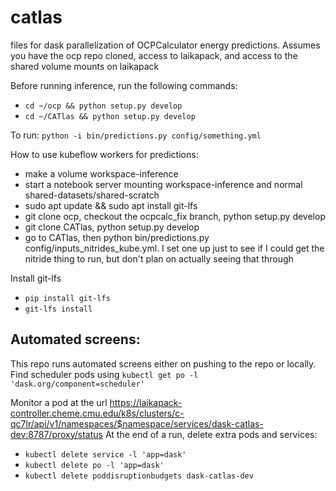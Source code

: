 # catlas
files for dask parallelization of OCPCalculator energy predictions. Assumes you have the ocp repo cloned, access to laikapack, and access to the shared volume mounts on laikapack

Before running inference, run the following commands:
 - `cd ~/ocp && python setup.py develop`
 - `cd ~/CATlas && python setup.py develop`

To run:
`python -i bin/predictions.py config/something.yml`

How to use kubeflow workers for predictions:
- make a volume workspace-inference
- start a notebook server mounting workspace-inference and normal shared-datasets/shared-scratch
- sudo apt update && sudo apt install git-lfs
- git clone ocp, checkout the ocpcalc_fix branch, python setup.py develop
- git clone CATlas, python setup.py develop
- go to CATlas, then python bin/predictions.py config/inputs_nitrides_kube.yml. I set one up just to see if I could get the nitride thing to run, but don't plan on actually seeing that through

Install git-lfs
- `pip install git-lfs`
- `git-lfs install`


## Automated screens:

This repo runs automated screens either on pushing to the repo or locally.
Find scheduler pods using `kubectl get po -l 'dask.org/component=scheduler'`

Monitor a pod at the url https://laikapack-controller.cheme.cmu.edu/k8s/clusters/c-qc7lr/api/v1/namespaces/$namespace/services/dask-catlas-dev:8787/proxy/status
At the end of a run, delete extra pods and services:
 
- `kubectl delete service -l 'app=dask'`
- `kubectl delete po -l 'app=dask'`
- `kubectl delete poddisruptionbudgets dask-catlas-dev`
